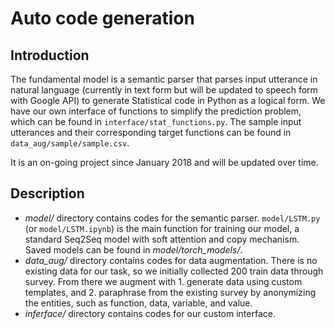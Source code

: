# Auto code generation

## Introduction

The fundamental model is a semantic parser that parses input utterance in natural language (currently in text form but will be updated to speech form with Google API) to generate Statistical code in Python as a logical form. We have our own interface of functions to simplify the prediction problem, which can be found in `interface/stat_functions.py`. The sample input utterances and their corresponding target functions can be found in `data_aug/sample/sample.csv`. 

It is an on-going project since January 2018 and will be updated over time.

## Description

- *model/* directory contains codes for the semantic parser. `model/LSTM.py` (or `model/LSTM.ipynb`) is the main function for training our model, a standard Seq2Seq model with soft attention and copy mechanism. Saved models can be found in *model/torch_models/*.
- *data_aug/* directory contains codes for data augmentation. There is no existing data for our task, so we initially collected 200 train data through survey. From there we augment with 1. generate data using custom templates, and 2. paraphrase from the existing survey by anonymizing the entities, such as function, data, variable, and value.
- *inferface/* directory contains codes for our custom interface. 
